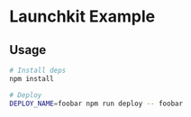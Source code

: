 # Launchkit Example

## Usage

```sh
# Install deps
npm install

# Deploy
DEPLOY_NAME=foobar npm run deploy -- foobar
```

